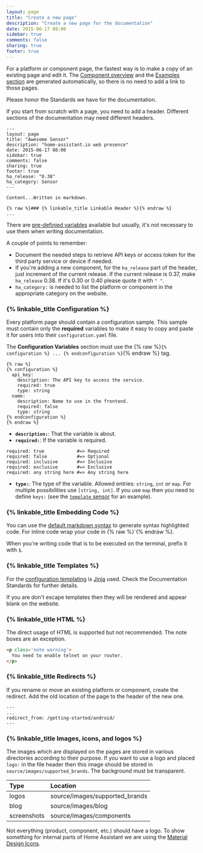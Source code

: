 ```yaml
---
layout: page
title: "Create a new page"
description: "Create a new page for the documentation"
date: 2015-06-17 08:00
sidebar: true
comments: false
sharing: true
footer: true
---
```


For a platform or component page, the fastest way is to make a copy of an existing page and edit it. The [Component overview](/components/) and the [Examples section](/cookbook/) are generated automatically, so there is no need to add a link to those pages.

Please honor the Standards we have for the documentation.

If you start from scratch with a page, you need to add a header. Different sections of the documentation may need different headers.

```text
---
layout: page
title: "Awesome Sensor"
description: "home-assistant.io web presence"
date: 2015-06-17 08:00
sidebar: true
comments: false
sharing: true
footer: true
ha_release: "0.38"
ha_category: Sensor
---

Content...Written in markdown. 

{% raw %}### {% linkable_title Linkable Header %}{% endraw %}
...
```

There are [pre-definied variables](https://jekyllrb.com/docs/variables/) available but usually, it's not necessary to use them when writing documentation.

A couple of points to remember:

- Document the needed steps to retrieve API keys or access token for the third party service or device if needed.
- If you're adding a new component, for the `ha_release` part of the header, just increment of the current release. If the current release is 0.37, make `ha_release` 0.38. If it's 0.30 or 0.40 please quote it with `" "`.
- `ha_category:` is needed to list the platform or component in the appropriate category on the website.

### {% linkable_title Configuration %}

Every platform page should contain a configuration sample. This sample must contain only the **required** variables to make it easy to copy and paste it for users into their `configuration.yaml` file.

The **Configuration Variables** section must use the {% raw %}`{% configuration %} ... {% endconfiguration %}`{% endraw %} tag.


```text
{% raw %}
{% configuration %}
  api_key:
    description: The API key to access the service.
    required: true
    type: string
  name:
    description: Name to use in the frontend.
    required: false
    type: string
{% endconfiguration %}
{% endraw %}
```

- **`description:`**: That the variable is about.
- **`required:`**: If the variable is required.
```text
required: true            #=> Required
required: false           #=> Optional
required: inclusive       #=> Inclusive
required: exclusive       #=> Exclusive
required: any string here #=> Any string here
```
- **`type:`**: The type of the variable. Allowed entries: `string`, `int` or `map`. For multiple possibilities use `[string, int]`. If you use `map` then you need to define `keys:` (see the [`template` sensor](/components/sensor.template/) for an example).

### {% linkable_title Embedding Code %}

You can use the [default markdown syntax](https://github.com/adam-p/markdown-here/wiki/Markdown-Cheatsheet#code) to generate syntax highlighted code. For inline code wrap your code in {% raw %}`{% endraw %}. 

When you're writing code that is to be executed on the terminal, prefix it with `$`.

### {% linkable_title Templates %}

For the [configuration templating](/topics/templating/) is [Jinja](http://jinja.pocoo.org/) used. Check the Documentation Standards  for further details.

If you are don't escape templates then they will be rendered and appear blank on the website.

### {% linkable_title HTML %}

The direct usage of HTML is supported but not recommended. The note boxes are an exception.

```html
<p class='note warning'>
  You need to enable telnet on your router. 
</p>
```

### {% linkable_title Redirects %}
If you rename or move an existing platform or component, create the redirect. Add the old location of the page to the header of the new one.

```text
---
...
redirect_from: /getting-started/android/
---
```

### {% linkable_title Images, icons, and logos %}

The images which are displayed on the pages are stored in various directories according to their purpose. If you want to use a logo and placed `logo:` in the file header then this image should be stored in `source/images/supported_brands`. The background must be transparent.

| Type         | Location                                      |
| :----------- |:----------------------------------------------|
| logos        | source/images/supported_brands                |
| blog         | source/images/blog                            |
| screenshots  | source/images/components                      |

Not everything (product, component, etc.) should have a logo. To show something for internal parts of Home Assistant we are using the [Material Design Icons](https://materialdesignicons.com/).
